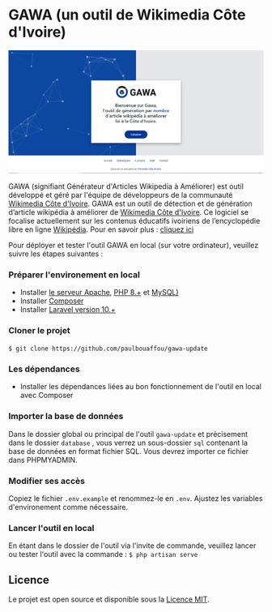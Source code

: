 # GAWA (un outil de Wikimedia Côte d'Ivoire)

![Screenshot Gawa](public/assets/images/screenshot.png "Gawa")

GAWA (signifiant Générateur d'Articles Wikipedia à Améliorer) est outil développé et géré par l'équipe de développeurs de la communauté [Wikimedia Côte d'Ivoire](https://wikimedia.ci/).
GAWA est un outil de détection et de génération d’article wikipédia à améliorer de [Wikimedia Côte d'Ivoire](https://wikimedia.ci/). Ce logiciel se focalise actuellement sur les contenus éducatifs ivoiriens de l’encyclopédie libre en ligne [Wikipédia](https://fr.wikipedia.org/wiki/Wikip%C3%A9dia:Accueil_principal). Pour en savoir plus : [cliquez ici](https://meta.wikimedia.org/wiki/Wikimedia_C%C3%B4te_d%27Ivoire/GAWA)

Pour déployer et tester l'outil GAWA en local (sur votre ordinateur), veuillez suivre les étapes suivantes :

### Préparer l'environement en local

* Installer [le serveur Apache](https://apache.org/), [PHP 8.+](https://www.php.net/) et [MySQL)](https://www.mysql.com/)
* Installer [Composer](https://getcomposer.org/)
* Installer [Laravel version 10.+](https://laravel.com/)

### Cloner le projet

```$ git clone https://github.com/paulbouaffou/gawa-update```

### Les dépendances

* Installer les dépendances liées au bon fonctionnement de l'outil en local avec Composer

### Importer la base de données

Dans le dossier global ou principal de l'outil ```gawa-update``` et précisement dans le dossier  ```database``` , vous verrez un sous-dossier  ```sql``` contenant la base de données en format fichier SQL. Vous devrez importer ce fichier dans PHPMYADMIN.

### Modifier ses accès

Copiez le fichier ```.env.example``` et renommez-le en `.env`. Ajustez les variables d'environement comme nécessaire. 

### Lancer l'outil en local

En étant dans le dossier de l'outil via l'invite de commande, veuillez lancer ou tester l'outil avec la commande : ```$ php artisan serve```

## Licence

Le projet est open source et disponible sous la [Licence MIT](LICENSE).

